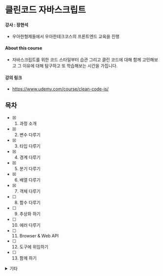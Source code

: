 # 클린코드 자바스크립트

#### 강사 : 장현석

- 우아한형제들에서 우아한테크코스의 프론트엔드 교육을 진행

#### About this course

- 자바스크립트를 위한 코드 스타일부터 습관 그리고 클린 코드에 대해 함께 고민해보고 그 이유에 대해 탐구하고 또 학습해보는 시간을 가집니다.

#### 강의 링크

- https://www.udemy.com/course/clean-code-js/

## 목차

- [x] 1. 과정 소개
- [x] 2. 변수 다루기
- [x] 3. 타입 다루기
- [x] 4. 경계 다루기
- [x] 5. 분기 다루기
- [x] 6. 배열 다루기
- [x] 7. 객체 다루기
- [ ] 8. 함수 다루기
- [ ] 9. 추상화 하기
- [ ] 10. 에러 다루기
- [ ] 11. Browser & Web API
- [ ] 12. 도구에 위임하기
- [ ] 13. 함께 하기

<details>
<summary>기타</summary>

- vscode extension : Quakka.js
  - console.log 등 결과값 미리 표시

</details>
